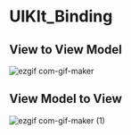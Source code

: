 # UIKIt_Binding

## View to View Model

![ezgif com-gif-maker](https://user-images.githubusercontent.com/58679737/169675885-b85d4ae1-41d2-415c-bacb-d1668f8e9d04.gif)


## View Model to View

![ezgif com-gif-maker (1)](https://user-images.githubusercontent.com/58679737/169675887-d849932e-c495-49a3-86da-d16f2c18589d.gif)
